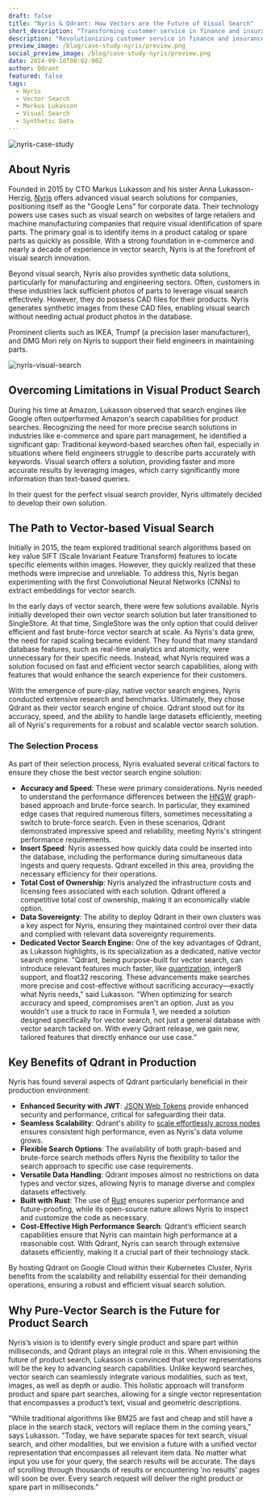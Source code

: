 ```yaml
---
draft: false
title: "Nyris & Qdrant: How Vectors are the Future of Visual Search"
short_description: "Transforming customer service in finance and insurance with vector search-based retrieval.</p>"
description: "Revolutionizing customer service in finance and insurance by leveraging vector search for faster responses and improved operational efficiency."
preview_image: /blog/case-study-nyris/preview.png
social_preview_image: /blog/case-study-nyris/preview.png
date: 2024-09-10T00:02:00Z
author: Qdrant
featured: false
tags:
  - Nyris
  - Vector Search
  - Markus Lukasson
  - Visual Search
  - Synthetic Data
---
```


![nyris-case-study](/blog/case-study-nyris/nyris-case-study.png)

## About Nyris

Founded in 2015 by CTO Markus Lukasson and his sister Anna Lukasson-Herzig, [Nyris](https://www.nyris.io/) offers advanced visual search solutions for companies, positioning itself as the "Google Lens" for corporate data. Their technology powers use cases such as visual search on websites of large retailers and machine manufacturing companies that require visual identification of spare parts. The primary goal is to identify items in a product catalog or spare parts as quickly as possible. With a strong foundation in e-commerce and nearly a decade of experience in vector search, Nyris is at the forefront of visual search innovation.

Beyond visual search, Nyris also provides synthetic data solutions, particularly for manufacturing and engineering sectors. Often, customers in these industries lack sufficient photos of parts to leverage visual search effectively. However, they do possess CAD files for their products. Nyris generates synthetic images from these CAD files, enabling visual search without needing actual product photos in the database.

Prominent clients such as IKEA, Trumpf (a precision laser manufacturer), and DMG Mori rely on Nyris to support their field engineers in maintaining parts.

![nyris-visual-search](/blog/case-study-nyris/nyris-visual-search.png)

## Overcoming Limitations in Visual Product Search

During his time at Amazon, Lukasson observed that search engines like Google often outperformed Amazon's search capabilities for product searches. Recognizing the need for more precise search solutions in industries like e-commerce and spare part management, he identified a significant gap: Traditional keyword-based searches often fail, especially in situations where field engineers struggle to describe parts accurately with keywords. Visual search offers a solution, providing faster and more accurate results by leveraging images, which carry significantly more information than text-based queries.

In their quest for the perfect visual search provider, Nyris ultimately decided to develop their own solution.

## The Path to Vector-based Visual Search

Initially in 2015, the team explored traditional search algorithms based on key value SIFT (Scale Invariant Feature Transform) features to locate specific elements within images. However, they quickly realized that these methods were imprecise and unreliable. To address this, Nyris began experimenting with the first Convolutional Neural Networks (CNNs) to extract embeddings for vector search.

In the early days of vector search, there were few solutions available. Nyris initially developed their own vector search solution but later transitioned to SingleStore. At that time, SingleStore was the only option that could deliver efficient and fast brute-force vector search at scale. As Nyris's data grew, the need for rapid scaling became evident. They found that many standard database features, such as real-time analytics and atomicity, were unnecessary for their specific needs. Instead, what Nyris required was a solution focused on fast and efficient vector search capabilities, along with features that would enhance the search experience for their customers.

With the emergence of pure-play, native vector search engines, Nyris conducted extensive research and benchmarks. Ultimately, they chose Qdrant as their vector search engine of choice. Qdrant stood out for its accuracy, speed, and the ability to handle large datasets efficiently, meeting all of Nyris's requirements for a robust and scalable vector search solution.

### The Selection Process

As part of their selection process, Nyris evaluated several critical factors to ensure they chose the best vector search engine solution:

- **Accuracy and Speed**: These were primary considerations. Nyris needed to understand the performance differences between the [HNSW](https://qdrant.tech/articles/filtrable-hnsw/) graph-based approach and brute-force search. In particular, they examined edge cases that required numerous filters, sometimes necessitating a switch to brute-force search. Even in these scenarios, Qdrant demonstrated impressive speed and reliability, meeting Nyris's stringent performance requirements.
- **Insert Speed**: Nyris assessed how quickly data could be inserted into the database, including the performance during simultaneous data ingests and query requests. Qdrant excelled in this area, providing the necessary efficiency for their operations.
- **Total Cost of Ownership**: Nyris analyzed the infrastructure costs and licensing fees associated with each solution. Qdrant offered a competitive total cost of ownership, making it an economically viable option.
- **Data Sovereignty**: The ability to deploy Qdrant in their own clusters was a key aspect for Nyris, ensuring they maintained control over their data and complied with relevant data sovereignty requirements.
- **Dedicated Vector Search Engine:** One of the key advantages of Qdrant, as Lukasson highlights, is its specialization as a dedicated, native vector search engine. "Qdrant, being purpose-built for vector search, can introduce relevant features much faster, like [quantization](https://qdrant.tech/documentation/guides/quantization/), integer8 support, and float32 rescoring. These advancements make searches more precise and cost-effective without sacrificing accuracy—exactly what Nyris needs," said Lukasson. "When optimizing for search accuracy and speed, compromises aren't an option. Just as you wouldn't use a truck to race in Formula 1, we needed a solution designed specifically for vector search, not just a general database with vector search tacked on. With every Qdrant release, we gain new, tailored features that directly enhance our use case.”

## Key Benefits of Qdrant in Production

Nyris has found several aspects of Qdrant particularly beneficial in their production environment:

- **Enhanced Security with JWT**: [JSON Web Tokens](https://qdrant.tech/documentation/guides/security/#granular-access-control-with-jwt) provide enhanced security and performance, critical for safeguarding their data.
- **Seamless Scalability**: Qdrant's ability to [scale effortlessly across nodes](https://qdrant.tech/documentation/guides/distributed_deployment/) ensures consistent high performance, even as Nyris's data volume grows.
- **Flexible Search Options**: The availability of both graph-based and brute-force search methods offers Nyris the flexibility to tailor the search approach to specific use case requirements.
- **Versatile Data Handling**: Qdrant imposes almost no restrictions on data types and vector sizes, allowing Nyris to manage diverse and complex datasets effectively.
- **Built with Rust**: The use of [Rust](https://qdrant.tech/articles/why-rust/) ensures superior performance and future-proofing, while its open-source nature allows Nyris to inspect and customize the code as necessary.
- **Cost-Effective High Performance Search**: Qdrant’s efficient search capabilities ensure that Nyris can maintain high performance at a reasonable cost. With Qdrant, Nyris can search through extensive datasets efficiently, making it a crucial part of their technology stack.

By hosting Qdrant on Google Cloud within their Kubernetes Cluster, Nyris benefits from the scalability and reliability essential for their demanding operations, ensuring a robust and efficient visual search solution.

## Why Pure-Vector Search is the Future for Product Search

Nyris’s vision is to identify every single product and spare part within milliseconds, and Qdrant plays an integral role in this. When envisioning the future of product search, Lukasson is convinced that vector representations will be the key to advancing search capabilities. Unlike keyword searches, vector search can seamlessly integrate various modalities, such as text, images, as well as depth or audio. This holistic approach will transform product and spare part searches, allowing for a single vector representation that encompasses a product’s text, visual and geometric descriptions.

“While traditional algorithms like BM25 are fast and cheap and still have a place in the search stack, vectors will replace them in the coming years," says Lukasson. "Today, we have separate spaces for text search, visual search, and other modalities, but we envision a future with a unified vector representation that encompasses all relevant item data. No matter what input you use for your query, the search results will be accurate. The days of scrolling through thousands of results or encountering 'no results' pages will soon be over. Every search request will deliver the right product or spare part in milliseconds.”